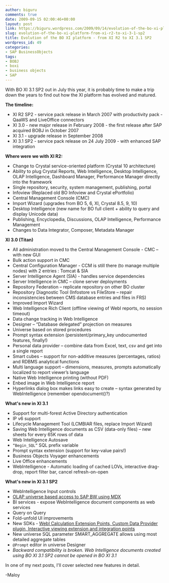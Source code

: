 ```yaml
---
author: biguru
comments: true
date: 2009-09-15 02:00:46+00:00
layout: post
link: https://biguru.wordpress.com/2009/09/14/evolution-of-the-bo-xi-platform-from-xi-r2-to-xi-3-1-sp2/
slug: evolution-of-the-bo-xi-platform-from-xi-r2-to-xi-3-1-sp2
title: Evolution of the BO XI platform - from XI R2 to XI 3.1 SP2
wordpress_id: 49
categories:
- SAP BusinessObjects
tags:
- BOBJ
- boxi
- business objects
- SAP
---
```


With BO XI 3.1 SP2 out in July this year, it is probably time to make a trip down the years to find out how the XI platform has evolved and matured.

**The timeline:**


  * XI R2 SP2 - service pack release in March 2007 with productivity pack - QaaWS and LiveOffice connectors
  * XI 3.0 - new major release in February 2008 - the first release after SAP acquired BOBJ in October 2007
  * XI 3.1 - upgrade release in September 2008
  * XI 3.1 SP2 - service pack release on 24 July 2009 - with enhanced SAP integration

**Where were we with XI R2:**


  * Change to Crystal service-oriented platform (Crystal 10 architecture)
  * Ability to plug Crystal Reports, Web Intelligence, Desktop Intelligence, OLAP Intelligence, Dashboard Manager, Performance Manager directly into the framework
  * Single repository, security, system management, publishing, portal
  * Infoview (Replaced old BO Infoview and Crystal ePortfolio)
  * Central Management Console (CMC)
  * Import Wizard (upgrades from BO 5, 6, XI, Crystal 8.5, 9, 10)
  * Desktop Intelligence (new name for BO full client + ability to query and display Unicode data)
  * Publishing, Encyclopedia, Discussions, OLAP Intelligence, Performance Management
  * Changes to Data Integrator, Composer, Metadata Manager


**XI 3.0 (Titan)**


  * All administration moved to the Central Management Console - CMC – with new GUI
  * Bulk action support in CMC
  * Central Configuration Manager - CCM is still there (to manage multiple nodes) with 2 entries : Tomcat & SIA
  * Server Intelligence Agent (SIA) - handles service dependencies
  * Server Intelligence in CMC – clone server deployments
  * Repository Federation – replicate repository on other BO cluster
  * Repository Diagnostic Tool (Infostore vs FileStore – repair inconsistencies between CMS database entries and files in FRS)
  * Improved Import Wizard
  * Web Intelligence Rich Client (offline viewing of WebI reports, no session timeout)
  * Data change tracking in Web Intelligence
  * Designer – “Database delegated” projection on measures
  * Universe based on stored procedures
  * Prompt syntax extension (persistent/primary_key undocumented features, finally!)
  * Personal data provider – combine data from Excel, text, csv and get into a single report
  * Smart cubes – support for non-additive measures (percentages, ratios) and RDBMS analytical functions
  * Multi language support – dimensions, measures, prompts automatically localized to report viewer’s language
  * Native Web Intelligence printing (without PDF)
  * Enbed image in Web Intelligence report
  * Hyperlinks dialog box makes links easy to create – syntax generated by WebIntelligence (remember opendocument()?)


**What's new in XI 3.1**


  * Support for multi-forest Active Directory authentication
  * IP v6 support
  * Lifecycle Management Tool (LCMBIAR files, replace Import Wizard)
  * Saving Web Intelligence documents as CSV (data-only files) – new sheets for every 65K rows of data
  * Web Intelligence Autosave
  * `“Begin_SQL”` SQL prefix variable
  * Prompt syntax extension (support for key-value pairs!)
  * Business Objects Voyager enhancements
  * Live Office enhancements
  * WebIntelligence - Automatic loading of cached LOVs, interactive drag-drop, report filter bar, cancel refresh-on-open


**What's new in XI 3.1 SP2**


  * WebIntelligence Input controls
  * [OLAP universe based access to SAP BW using MDX](http://www.sdn.sap.com/irj/scn/weblogs?blog=/pub/wlg/13566)
  * BI services - expose WebIntelligence document components as web services
  * Query on Query
  * Fold-unfold UI improvements
  * New SDKs - [WebI Calculation Extension Points, Custom Data Provider plugin, Interactive viewing extension and integration points](https://www.sdn.sap.com/irj/scn/weblogs?blog=/pub/wlg/15320)
  * New universe SQL parameter SMART_AGGREGATE allows using most detailed aggregate tables
  *  `@Prompt` editor in universe Designer
  * _Backward compatibility is broken. Web Intelligence documents created using BO XI 3.1 SP2 cannot be opened in BO XI 3.1_


In one of my next posts, I'll cover selected new features in detail.

-Maloy
